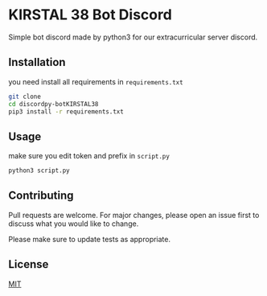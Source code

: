 # KIRSTAL 38 Bot Discord

Simple bot discord made by python3 for our extracurricular server discord.

## Installation

you need install all requirements in `requirements.txt`
```bash
git clone
cd discordpy-botKIRSTAL38
pip3 install -r requirements.txt
```

## Usage

make sure you edit token and prefix in `script.py`

```bash
python3 script.py
```

## Contributing
Pull requests are welcome. For major changes, please open an issue first to discuss what you would like to change.

Please make sure to update tests as appropriate.

## License
[MIT](https://choosealicense.com/licenses/mit/)
